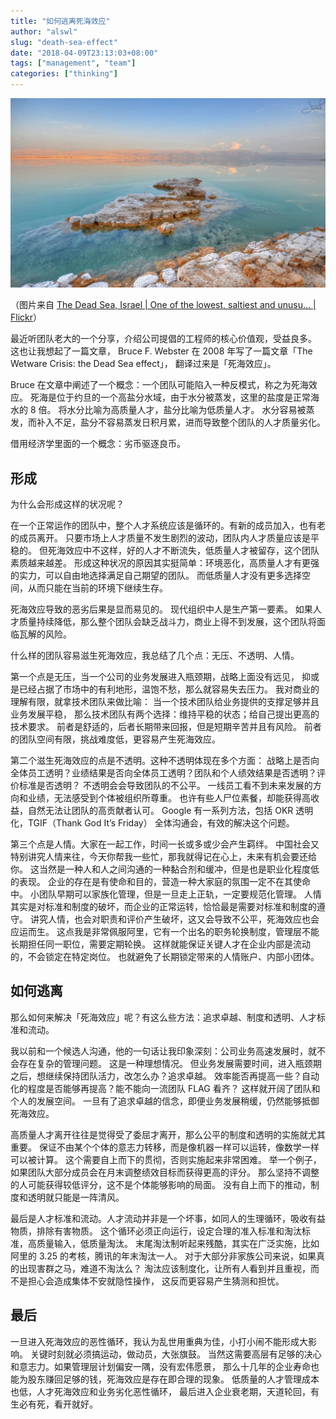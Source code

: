 ```yaml
---
title: "如何逃离死海效应"
author: "alswl"
slug: "death-sea-effect"
date: "2018-04-09T23:13:03+08:00"
tags: ["management", "team"]
categories: ["thinking"]
---
```


![201804/death-sea.jpg](../../static/images/upload_dropbox/201804/death-sea.jpg)

（图片来自 [The Dead Sea, Israel | One of the lowest, saltiest and unusu… | Flickr](https://www.flickr.com/photos/tsaiproject/8298557641)）

最近听团队老大的一个分享，介绍公司提倡的工程师的核心价值观，受益良多。
这也让我想起了一篇文章，
Bruce F. Webster 在 2008 年写了一篇文章「The Wetware Crisis: the Dead Sea effect」，
翻译过来是「死海效应」。

<!-- more -->

Bruce 在文章中阐述了一个概念：一个团队可能陷入一种反模式，称之为死海效应。
死海是位于约旦的一个高盐分水域，由于水分被蒸发，这里的盐度是正常海水的 8 倍。
将水分比喻为高质量人才，盐分比喻为低质量人才。
水分容易被蒸发，而补入不足，盐分不容易蒸发日积月累，进而导致整个团队的人才质量劣化。

借用经济学里面的一个概念：劣币驱逐良币。

## 形成

为什么会形成这样的状况呢？

在一个正常运作的团队中，整个人才系统应该是循环的。有新的成员加入，也有老的成员离开。
只要市场上人才质量不发生剧烈的波动，团队内人才质量应该是平稳的。
但死海效应中不这样，好的人才不断流失，低质量人才被留存，这个团队素质越来越差。
形成这种状况的原因其实挺简单：环境恶化，高质量人才有更强的实力，可以自由地选择满足自己期望的团队。
而低质量人才没有更多选择空间，从而只能在当前的环境下继续生存。

死海效应导致的恶劣后果是显而易见的。
现代组织中人是生产第一要素。
如果人才质量持续降低，那么整个团队会缺乏战斗力，商业上得不到发展，这个团队将面临瓦解的风险。

什么样的团队容易滋生死海效应，我总结了几个点：无压、不透明、人情。

第一个点是无压，当一个公司的业务发展进入瓶颈期，战略上面没有远见，
抑或是已经占据了市场中的有利地形，温饱不愁，那么就容易失去压力。
我对商业的理解有限，就拿技术团队来做比喻：
当一个技术团队给业务提供的支撑足够并且业务发展平稳，
那么技术团队有两个选择：维持平稳的状态；给自己提出更高的技术要求。
前者是舒适的，后者长期带来回报，但是短期辛苦并且有风险。
前者的团队空间有限，挑战难度低，更容易产生死海效应。

第二个滋生死海效应的点是不透明。这种不透明体现在多个方面：
战略上是否向全体员工透明？业绩结果是否向全体员工透明？团队和个人绩效结果是否透明？评价标准是否透明？
不透明会会导致团队的不公平。
一线员工看不到未来发展的方向和业绩，无法感受到个体被组织所尊重。
也许有些人尸位素餐，却能获得高收益，自然无法让团队的高贡献者认可。
Google 有一系列方法，包括 OKR 透明化，TGIF（Thank God It’s Friday） 全体沟通会，有效的解决这个问题。

第三个点是人情。大家在一起工作，时间一长或多或少会产生羁绊。
中国社会又特别讲究人情来往，今天你帮我一些忙，那我就得记在心上，未来有机会要还给你。
这当然是一种人和人之间沟通的一种黏合剂和缓冲，但是也是职业化程度低的表现。
企业的存在是有使命和目的，营造一种大家庭的氛围一定不在其使命中。
小团队早期可以家族化管理，但是一旦走上正轨，一定要规范化管理。
人情其实是对标准和制度的破坏，而企业的正常运转，恰恰最是需要对标准和制度的遵守。
讲究人情，也会对职责和评价产生破坏，这又会导致不公平，死海效应也会应运而生。
这点我是非常佩服阿里，它有一个出名的职务轮换制度，管理层不能长期担任同一职位，需要定期轮换。
这样就能保证关键人才在企业内部是流动的，不会锁定在特定岗位。
也就避免了长期锁定带来的人情账户、内部小团体。

## 如何逃离

那么如何来解决「死海效应」呢？有这么些方法：追求卓越、制度和透明、人才标准和流动。

我以前和一个候选人沟通，他的一句话让我印象深刻：公司业务高速发展时，就不会存在复杂的管理问题。
这是一种理想情况。
但业务发展需要时间，进入瓶颈期之后，想继续保持团队活力，改怎么办？追求卓越。
效率能否再提高一些？自动化的程度是否能够再提高？能不能向一流团队 FLAG 看齐？
这样就开阔了团队和个人的发展空间。
一旦有了追求卓越的信念，即便业务发展稍缓，仍然能够抵御死海效应。

高质量人才离开往往是觉得受了委屈才离开，那么公平的制度和透明的实施就尤其重要。
保证不由某个个体的意志力转移，而是像机器一样可以运转，像数学一样可以被计算。
这个需要自上而下的贯彻，否则实施起来非常困难。
举一个例子，如果团队大部分成员会在月末调整绩效目标而获得更高的评分。
那么坚持不调整的人可能获得较低评分，这不是个体能够影响的局面。
没有自上而下的推动，制度和透明就只能是一阵清风。

最后是人才标准和流动。人才流动并非是一个坏事，如同人的生理循环，吸收有益物质，排除有害物质。
这个循环必须正向运行，设定合理的准入标准和淘汰标准，高质量输入，低质量淘汰。
末尾淘汰制听起来残酷，其实在广泛实施，比如阿里的 3.25 的考核，腾讯的年末淘汰一人。
对于大部分非家族公司来说，如果真的出现害群之马，难道不淘汰么？
淘汰应该制度化，让所有人看到并且重视，而不是担心会造成集体不安就隐性操作，
这反而更容易产生猜测和担忧。


## 最后

一旦进入死海效应的恶性循环，我认为乱世用重典为佳，小打小闹不能形成大影响。
关键时刻就必须搞运动，做动员，大张旗鼓。
当然这需要高层有足够的决心和意志力。如果管理层计划偏安一隅，没有宏伟愿景，
那么十几年的企业寿命也能为股东赚回足够的钱，死海效应是存在即合理的现象。
低质量的人才管理成本也低，人才死海效应和业务劣化恶性循环，
最后进入企业衰老期，天道轮回，有生必有死，看开就好。

